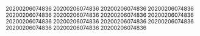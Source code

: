 20200206074836
20200206074836
20200206074836
20200206074836
20200206074836
20200206074836
20200206074836
20200206074836
20200206074836
20200206074836
20200206074836
20200206074836
20200206074836
20200206074836
20200206074836
